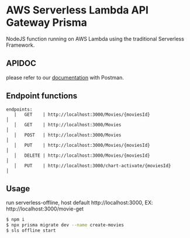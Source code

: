 <!--
title: 'AWS Serverless + lambda + api gateway + prisma'
description: 'This template demonstrates how to deploy a NodeJS function running on AWS Lambda using the traditional Serverless Framework.'
layout: Doc
framework: v3
platform: AWS
language: nodeJS
priority: 1
authorLink: 'https://gitlab.com/magictree/serevrless-lambda-apigateway'
authorName: 'agustriadji'
-->

# AWS Serverless Lambda API Gateway Prisma

NodeJS function running on AWS Lambda using the traditional Serverless Framework.

## APIDOC

please refer to our [documentation](https://documenter.getpostman.com/view/559121/2s9YCBvAVG) with Postman.

## Endpoint functions

```
endpoints:
   |   GET    | http://localhost:3000/Movies/{moviesId}                                 │
   │   GET    | http://localhost:3000/Movies                                            │
   │   POST   | http://localhost:3000/Movies                                            │
   │   PUT    | http://localhost:3000/Movies/{moviesId}                                 │
   │   DELETE | http://localhost:3000/Movies/{moviesId}                                 │
   │   PUT    | http://localhost:3000/chart-activate/{moviesId}                         │
```

## Usage

run serverless-offline, host default http://localhost:3000, EX: http://localhost:3000/movie-get

```bash
$ npm i
$ npx prisma migrate dev --name create-movies
$ sls offline start
```
